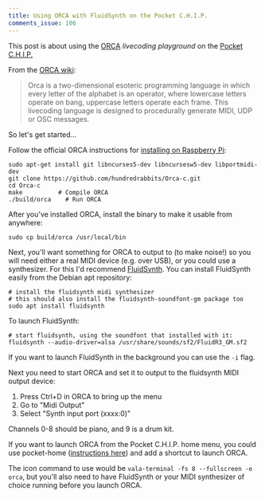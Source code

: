 ```yaml
---
title: Using ORCA with FluidSynth on the Pocket C.H.I.P.
comments_issue: 106
---
```


This post is about using the [ORCA](https://hundredrabbits.itch.io/orca) _livecoding playground_ on the [Pocket C.H.I.P.](https://en.wikipedia.org/wiki/CHIP_(computer)#Pocket_CHIP_and_Pockulus)

From the [ORCA wiki](https://wiki.xxiivv.com/site/orca.html):

> Orca is a two-dimensional esoteric programming language in which every letter of the alphabet is an operator, where lowercase letters operate on bang, uppercase letters operate each frame. This livecoding language is designed to procedurally generate MIDI, UDP or OSC messages.

<!-- more -->

So let's get started...

Follow the official ORCA instructions for [installing on Raspberry Pi](https://git.sr.ht/~rabbits/orca):

```shell
sudo apt-get install git libncurses5-dev libncursesw5-dev libportmidi-dev
git clone https://github.com/hundredrabbits/Orca-c.git
cd Orca-c
make          # Compile ORCA
./build/orca    # Run ORCA
```

After you've installed ORCA, install the binary to make it usable from anywhere:

```shell
sudo cp build/orca /usr/local/bin
```

Next, you'll want something for ORCA to output to (to make noise!) so you will need either a real MIDI device (e.g. over USB), or you could use a synthesizer. For this I'd recommend [FluidSynth](http://www.fluidsynth.org). You can install FluidSynth easily from the Debian apt repository:

```shell
# install the fluidsynth midi synthesizer
# this should also install the fluidsynth-soundfont-gm package too
sudo apt install fluidsynth
```

To launch FluidSynth:

```shell
# start fluidsynth, using the soundfont that installed with it:
fluidsynth --audio-driver=alsa /usr/share/sounds/sf2/FluidR3_GM.sf2
```

If you want to launch FluidSynth in the background you can use the `-i` flag.

Next you need to start ORCA and set it to output to the fluidsynth MIDI output device:

1. Press Ctrl+D in ORCA to bring up the menu
2. Go to "Midi Output"
3. Select "Synth input port (xxxx:0)"

Channels 0-8 should be piano, and 9 is a drum kit.

If you want to launch ORCA from the Pocket C.H.I.P. home menu, you could use pocket-home ([instructions here](https://github.com/o-marshmallow/PocketCHIP-pocket-home)) and add a shortcut to launch ORCA.

The icon command to use would be `vala-terminal -fs 8 --fullscreen -e orca`, but you'll also need to have FluidSynth or your MIDI synthesizer of choice running before you launch ORCA.
